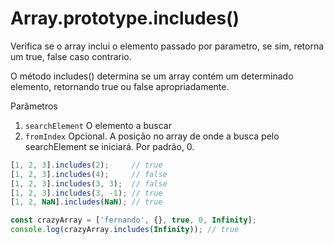 # Array.prototype.includes()

Verifica se o array inclui o elemento passado por parametro, se sim,
retorna um true, false caso contrario.

O método includes() determina se um array contém um determinado elemento, 
retornando true ou false apropriadamente.

Parâmetros

1. `searchElement` O elemento a buscar
2. `fromIndex` Opcional. A posição no array de onde a busca pelo searchElement 
se iniciará. Por padrão, 0.

```javascript
[1, 2, 3].includes(2);     // true
[1, 2, 3].includes(4);     // false
[1, 2, 3].includes(3, 3);  // false
[1, 2, 3].includes(3, -1); // true
[1, 2, NaN].includes(NaN); // true
```

```javascript
const crazyArray = ['fernando', {}, true, 0, Infinity];
console.log(crazyArray.includes(Infinity)); // true
```